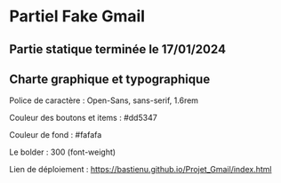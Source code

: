 # Partiel Fake Gmail

## Partie statique terminée le 17/01/2024 

## Charte graphique et typographique
Police de caractère : Open-Sans, sans-serif, 1.6rem

Couleur des boutons et items : #dd5347

Couleur de fond : #fafafa

Le bolder : 300 (font-weight)

Lien de déploiement : https://bastienu.github.io/Projet_Gmail/index.html